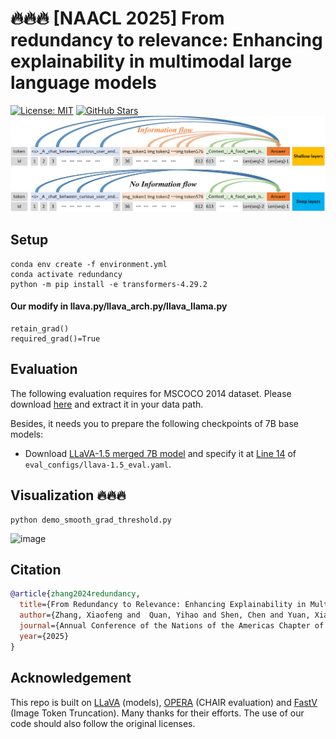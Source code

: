 # 🔥🔥🔥 [NAACL 2025] From redundancy to relevance: Enhancing explainability in multimodal large language models

[![License: MIT](https://img.shields.io/badge/License-MIT-g.svg)](https://opensource.org/licenses/MIT)
[![GitHub Stars](https://img.shields.io/github/stars/zhangbaijin/From-Redundancy-to-Relevance?style=social)](zhangbaijin/From-Redundancy-to-Relevance)
![image](https://github.com/zhangbaijin/From-Redundancy-to-Relevance/blob/main/information-flow.png)


## Setup

```
conda env create -f environment.yml
conda activate redundancy
python -m pip install -e transformers-4.29.2
```
#### Our modify in llava.py/llava_arch.py/llava_llama.py
```
retain_grad()
required_grad()=True 
```

## Evaluation

The following evaluation requires for MSCOCO 2014 dataset. Please download [here](https://cocodataset.org/#home) and extract it in your data path.

Besides, it needs you to prepare the following checkpoints of 7B base models:

- Download [LLaVA-1.5 merged 7B model](https://huggingface.co/liuhaotian/llava-v1.5-7b) and specify it at [Line 14](https://github.com/shikiw/OPERA/blob/bf18aa9c409f28b31168b0f71ebf8457ae8063d5/eval_configs/llava-1.5_eval.yaml#L14) of `eval_configs/llava-1.5_eval.yaml`.


## Visualization 🔥🔥🔥

```
python demo_smooth_grad_threshold.py
```
![image](https://github.com/zhangbaijin/From-Redundancy-to-Relevance/blob/main/horse.png)


## Citation
```bibtex
@article{zhang2024redundancy,
  title={From Redundancy to Relevance: Enhancing Explainability in Multimodal Large Language Models},
  author={Zhang, Xiaofeng and  Quan, Yihao and Shen, Chen and Yuan, Xiaosong and Yan, Shaotian and Xie, Liang and Wang, Wenxiao and Gu, Chaochen and Tang, Hao and Ye, Jieping},
  journal={Annual Conference of the Nations of the Americas Chapter of the Association for Computational Linguistics},
  year={2025}
}
```
## Acknowledgement

This repo is built on [LLaVA](https://github.com/haotian-liu/LLaVA) (models), [OPERA](https://github.com/shikiw/OPERA) (CHAIR evaluation) and [FastV](https://github.com/pkunlp-icler/FastV) (Image Token Truncation). Many thanks for their efforts. The use of our code should also follow the original licenses.

